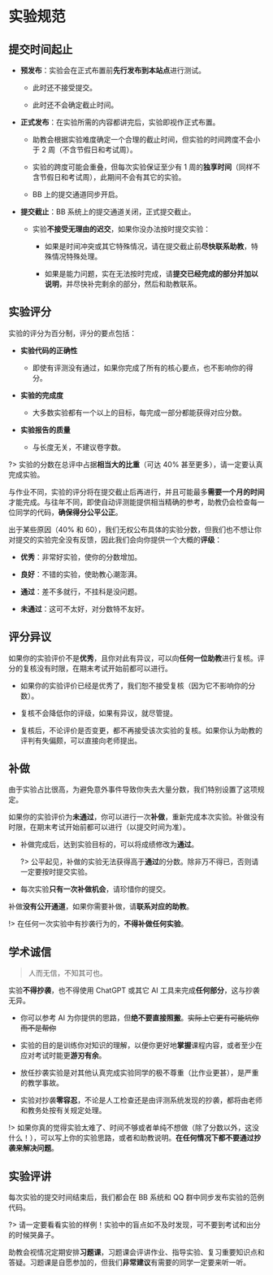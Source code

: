 # 实验规范

## 提交时间起止

- **预发布**：实验会在正式布置前**先行发布到本站点**进行测试。
  
  - 此时还不接受提交。
  
  - 此时还不会确定截止时间。

- **正式发布**：在实验所需的内容都讲完后，实验即视作正式布置。
  
  - 助教会根据实验难度确定一个合理的截止时间，但实验的时间跨度不会小于 2 周（不含节假日和考试周）。
  
  - 实验的跨度可能会重叠，但每次实验保证至少有 1 周的**独享时间**（同样不含节假日和考试周），此期间不会有其它的实验。
  
  - BB 上的提交通道同步开启。

- **提交截止**：BB 系统上的提交通道关闭，正式提交截止。   
  
  - 实验**不接受无理由的迟交**，如果你没办法按时提交实验：
    
    - 如果是时间冲突或其它特殊情况，请在提交截止前**尽快联系助教**，特殊情况特殊处理。
    
    - 如果是能力问题，实在无法按时完成，请**提交已经完成的部分并加以说明**，并尽快补完剩余的部分，然后和助教联系。

## 实验评分

实验的评分为百分制，评分的要点包括：

- **实验代码的正确性**
  
  - 即使有评测没有通过，如果你完成了所有的核心要点，也不影响你的得分。

- **实验的完成度**
  
  - 大多数实验都有一个以上的目标，每完成一部分都能获得对应分数。

- **实验报告的质量**
  
  - 与长度无关，不建议卷字数。

?> 实验的分数在总评中占据**相当大的比重**（可达 40% 甚至更多），请一定要认真完成实验。

与作业不同，实验的评分将在提交截止后再进行，并且可能最多**需要一个月的时间**才能完成。与往年不同，即使自动评测能提供相当精确的参考，助教仍会检查每一位同学的代码，**确保得分公平公正**。

出于某些原因（40% 和 60），我们无权公布具体的实验分数，但我们也不想让你对提交的实验完全没有反馈，因此我们会向你提供一个大概的**评级**：

- **优秀**：非常好实验，使你的分数增加。

- **良好**：不错的实验，使助教心潮澎湃。

- **通过**：差不多就行，不挂科是没问题。

- **未通过**：这可不太好，对分数特不友好。

## 评分异议

如果你的实验评价不是**优秀**，且你对此有异议，可以向**任何一位助教**进行复核。评分的复核没有时限，在期末考试开始前都可以进行。

- 如果你的实验评价已经是优秀了，我们恕不接受复核（因为它不影响你的分数）。

- 复核不会降低你的评级，如果有异议，就尽管提。

- 复核后，不论评价是否变更，都不再接受该次实验的复核。如果你认为助教的评判有失偏颇，可以直接向老师提出。

## 补做

由于实验占比很高，为避免意外事件导致你失去大量分数，我们特别设置了这项规定。

如果你的实验评价为**未通过**，你可以进行一次**补做**，重新完成本次实验。补做没有时限，在期末考试开始前都可以进行（以提交时间为准）。

- 补做完成后，达到实验目标的，可以将成绩修改为**通过**。
  
  ?> 公平起见，补做的实验无法获得高于**通过**的分数。除非万不得已，否则请一定要按时提交实验。

- 每次实验**只有一次补做机会**，请珍惜你的提交。

补做**没有公开通道**，如果你需要补做，请**联系对应的助教**。

!> 在任何一次实验中有抄袭行为的，**不得补做任何实验**。

## 学术诚信

> 人而无信，不知其可也。

实验**不得抄袭**，也不得使用 ChatGPT 或其它 AI 工具来完成**任何部分**，这与抄袭无异。

- 你可以参考 AI 为你提供的思路，但**绝不要直接照搬**。~~实际上它更有可能坑你而不是帮你~~

- 实验的目的是训练你对知识的理解，以便你更好地**掌握**课程内容，或者至少在应对考试时能更**游刃有余**。

- 放任抄袭实验是对其他认真完成实验同学的极不尊重（比作业更甚），是严重的教学事故。

- 实验对抄袭**零容忍**，不论是人工检查还是由评测系统发现的抄袭，都将由老师和教务处按有关规定处理。

!> 如果你真的觉得实验太难了、时间不够或者单纯不想做（除了分数以外，这没什么！），可以写上你的实验思路，或者和助教说明。**在任何情况下都不要通过抄袭来解决问题**。

## 实验评讲

每次实验的提交时间结束后，我们都会在 BB 系统和 QQ 群中同步发布实验的范例代码。

?> 请一定要看看实验的样例！实验中的盲点如不及时发现，可不要到考试和出分的时候哭鼻子。

助教会视情况定期安排**习题课**，习题课会评讲作业、指导实验、复习重要知识点和答疑。习题课是自愿参加的，但我们**非常建议**有需要的同学一定要来听一听。
